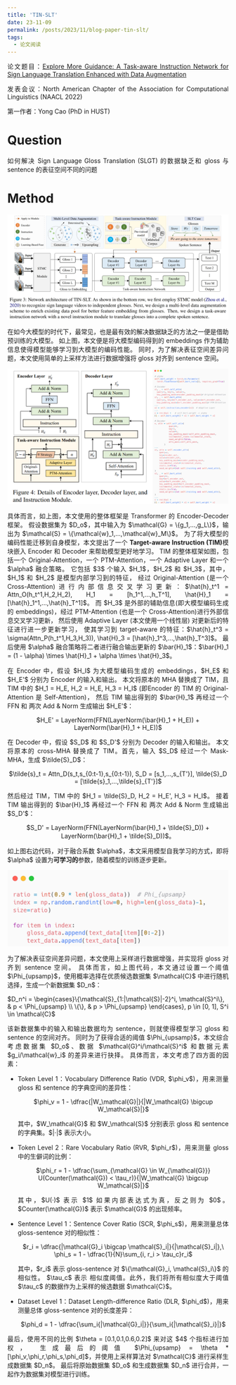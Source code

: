 ```yaml
---
title: 'TIN-SLT'
date: 23-11-09
permalink: /posts/2023/11/blog-paper-tin-slt/
tags:
  - 论文阅读
---
```


<p style="text-align:justify; text-justify:inter-ideograph;"> 论文题目：<a href="https://aclanthology.org/2022.findings-naacl.205/" target="_blank" title="Multi-modality with Context">Explore More Guidance: A Task-aware Instruction Network for Sign Language Translation Enhanced with Data Augmentation</a></p>

<p style="text-align:justify; text-justify:inter-ideograph;">发表会议：North American Chapter of the Association for Computational Linguistics (NAACL 2022)</p>

第一作者：Yong Cao (PhD in HUST)

Question
===

<p style="text-align:justify; text-justify:inter-ideograph;">如何解决 Sign Language Gloss Translation (SLGT) 的数据缺乏和 gloss 与 sentence 的表征空间不同的问题</p>


Method
===

![TIN-SLT architecture](/images/paper_TIN-SLT.png)

<p style="text-align:justify; text-justify:inter-ideograph;">在如今大模型的时代下，最常见，也是最有效的解决数据缺乏的方法之一便是借助预训练的大模型。
如上图，本文便是将大模型编码得到的 embeddings 作为辅助信息使得模型能够学习到大模型的编码性能。
同时，为了解决表征空间差异问题，本文使用简单的上采样方法进行数据增强将 gloss 对齐到 sentence 空间。</p>

![TIN-SLT encoder and decoder](/images/paper_TIN-SLT-encoder-decoder.png)

<p style="text-align:justify; text-justify:inter-ideograph;">具体而言，如上图，本文使用的整体框架是 Transformer 的 Encoder-Decoder 框架。
假设数据集为 $D_o$，其中输入为 $\mathcal{G} = \{g_1,...,g_L\}$，输出为 $\mathcal{S} = \{\mathcal{w}_1,...,\mathcal{w}_M\}$。
为了将大模型的编码性能迁移到自身模型，本文提出了一个 <b>Target-aware Instruction (TIM)</b>模块嵌入 Encoder 和 Decoder 来帮助模型更好地学习。
TIM 的整体框架如图，包括一个 Original-Attention，一个 PTM-Attention，一个 Adaptive Layer 和一个 $\alpha$ 融合策略。
它包括 $3$ 个输入 $H_1$，$H_2$ 和 $H_3$，其中，$H_1$ 和 $H_2$ 是模型内部学习到的特征，
经过 Original-Attention (是一个 Cross-Attention)进行内部信息交叉学习更新：$\hat{h}_t^1 = Attn_O(h_t^1,H_2,H_2), H_1 = [h_1^1,...,h_T^1], \hat{H}_1 = [\hat{h}_1^1,...,\hat{h}_T^1]$。
而 $H_3$ 是外部的辅助信息(即大模型编码生成的 embeddings)，经过 PTM-Attention (也是一个 Cross-Attention)进行外部信息交叉学习更新，
然后使用 Adaptive Layer (本文使用一个线性层) 对更新后的特征进行进一步更新学习，
使其学习到 target-aware 的特征：$\hat{h}_t^3 = \sigma(Attn_P(h_t^1,H_3,H_3)), \hat{H}_3 = [\hat{h}_1^3,...,\hat{h}_T^3]$。
最后使用 $\alpha$ 融合策略将二者进行融合输出更新的 $\bar{H}_1$：$\bar{H}_1 = (1 - \alpha) \times \hat{H}_1 + \alpha \times \hat{H}_3$。</p>

<p style="text-align:justify; text-justify:inter-ideograph;">在 Encoder 中，假设 $H_I$ 为大模型编码生成的 embeddings，$H_E$ 和 $H_E'$ 分别为 Encoder 的输入和输出。
本文将原本的 MHA 替换成了 TIM，且 TIM 中的 $H_1 = H_E, H_2 = H_E, H_3 = H_I$ (即Encoder 的 TIM 的 Original-Attention 是 Self-Attention)，
然后 TIM 输出得到的 $\bar{H}_1$ 再经过一个 FFN 和 两次 Add & Norm 生成输出 $H_E'$：</p>

<center>$H_E' = LayerNorm(FFN(LayerNorm(\bar{H}_1 + H_E)) + LayerNorm(\bar{H}_1 + H_E))$</center>

<p style="text-align:justify; text-justify:inter-ideograph;"></p>

<p style="text-align:justify; text-justify:inter-ideograph;">在 Decoder 中，假设 $S_D$ 和 $S_D'$ 分别为 Decoder 的输入和输出。
本文将原本的 cross-MHA 替换成了 TIM。首先，输入 $S_D$ 经过一个 Mask-MHA，生成 $\tilde{S}_D$：</p>

<center>$\tilde{s}_t = Attn_D(s_t,s_{0:t-1},s_{0:t-1}), S_D = [s_1,...,s_{T'}], \tilde{S}_D = [\tilde{s}_1,...,\tilde{s}_{T'}]$</center>

<p style="text-align:justify; text-justify:inter-ideograph;"></p>

<p style="text-align:justify; text-justify:inter-ideograph;">然后经过 TIM，TIM 中的 $H_1 = \tilde{S}_D, H_2 = H_E', H_3 = H_I$。
接着 TIM 输出得到的 $\bar{H}_1$ 再经过一个 FFN 和 两次 Add & Norm 生成输出 $S_D'$：</p>

<center>$S_D' = LayerNorm(FFN(LayerNorm(\bar{H}_1 + \tilde{S}_D)) + LayerNorm(\bar{H}_1 + \tilde{S}_D))$。</center>

<p style="text-align:justify; text-justify:inter-ideograph;"></p>

<p style="text-align:justify; text-justify:inter-ideograph;">如上图右边代码，对于融合系数 $\alpha$，本文采用模型自我学习的方式，即将 $\alpha$ 设置为<b>可学习的</b>参数，随着模型的训练逐步更新。</p>

![TIN-SLT-DA](/images/paper_TIN-SLT-DA.png)

<p style="text-align:justify; text-justify:inter-ideograph;">为了解决表征空间差异问题，本文使用上采样进行数据增强，并实现将 gloss 对齐到 sentence 空间。
具体而言，如上图代码，本文通过设置一个阈值 $\Phi_{upsamp}$，使用概率选择在优质候选数据集 $\mathcal{C}$ 中进行随机选择，生成一个新数据集 $D_n$：</p>

$D_n^i = \begin{cases}\{\mathcal{S}_{1:|\mathcal{S}|-2}^i, \mathcal{S}^i\}, & p < \Phi_{upsamp} \\ \{\}, & p > \Phi_{upsamp} \end{cases}, p \in [0, 1], S^i \in \mathcal{C}$

<p style="text-align:justify; text-justify:inter-ideograph;">该新数据集中的输入和输出数据均为 sentence，则就使得模型学习 gloss 和 sentence 的空间对齐。
同时为了获得合适的阈值 $\Phi_{upsamp}$，本文综合考虑数据集 $D_o$、数据 $\mathcal{G}^i/\mathcal{S}^i$ 和数据元素 $g_i/\mathcal{w}_i$ 的差异来进行抉择。
具体而言，本文考虑了四方面的因素：</p>

<ul><li><p style="text-align:justify; text-justify:inter-ideograph;">Token Level 1：Vocabulary Difference Ratio (VDR, $\phi_v$)，用来测量 gloss 和 sentence 的字典空间的差异性：</p>

<center>$\phi_v = 1 - \dfrac{|W_\mathcal{G}|}{|W_\mathcal{G} \bigcup W_\mathcal{S}|}$</center>

<p style="text-align:justify; text-justify:inter-ideograph;"></p>

<p style="text-align:justify; text-justify:inter-ideograph;">其中，$W_\mathcal{G}$ 和 $W_\mathcal{S}$ 分别表示 gloss 和 sentence 的字典集。$|·|$ 表示大小。</p></li>

<li><p style="text-align:justify; text-justify:inter-ideograph;">Token Level 2：Rare Vocabulary Ratio (RVR, $\phi_r$)，用来测量 gloss 中的生僻词的比例：</p>

<center>$\phi_r = 1 - \dfrac{\sum_{\mathcal{G} \in W_{\mathcal{G}}} U(Counter(\mathcal{G}) < \tau_r)}{|W_\mathcal{G} \bigcup W_\mathcal{S}|}$</center>

<p style="text-align:justify; text-justify:inter-ideograph;"></p>

<p style="text-align:justify; text-justify:inter-ideograph;">其中，$U(·)$ 表示 $1$ 如果内部表达式为真，反之则为 $0$。$Counter(\mathcal{G})$ 表示 $\mathcal{G}$ 的出现频率。</p></li>

<li><p style="text-align:justify; text-justify:inter-ideograph;">Sentence Level 1：Sentence Cover Ratio (SCR, $\phi_s$)，用来测量总体 gloss-sentence 对的相似性：</p>

<center>$r_i = \dfrac{|\mathcal{G}_i \bigcap \mathcal{S}_i|}{|\mathcal{S}_i|},\ \phi_s = 1 - \dfrac{1}{N}\sum_{i, r_i > \tau_c}r_i$</center>

<p style="text-align:justify; text-justify:inter-ideograph;"></p>

<p style="text-align:justify; text-justify:inter-ideograph;">其中，$r_i$ 表示 gloss-sentence 对 $\{\mathcal{G}_i, \mathcal{S}_i\}$ 的相似性。
$\tau_c$ 表示 相似度阈值。此外，我们将所有相似度大于阈值 $\tau_c$ 的数据作为上采样的候选数据 $\mathcal{C}$。</p></li>

<li><p style="text-align:justify; text-justify:inter-ideograph;">Dataset Level 1：Dataset Length-difference Ratio (DLR, $\phi_d$)，用来测量总体 gloss-sentence 对的长度差异：</p>

<center>$\phi_d = 1 - \dfrac{\sum_i{|\mathcal{G}_i|}}{\sum_i{|\mathcal{S}_i}|}$</center>

<p style="text-align:justify; text-justify:inter-ideograph;"></p></li></ul>

<p style="text-align:justify; text-justify:inter-ideograph;">最后，使用不同的比例 $\theta = [0.1,0.1,0.6,0.2]$ 来对这 $4$ 个指标进行加权，
生成最后的阈值 $\Phi_{upsamp} = \theta * [\phi_v,\phi_r,\phi_s,\phi_d]$，并使用上采样算法对 $\mathcal{C}$ 进行采样生成数据集 $D_n$。
最后将原始数据集 $D_o$ 和生成数据集 $D_n$ 进行合并，一起作为数据集对模型进行训练。</p>